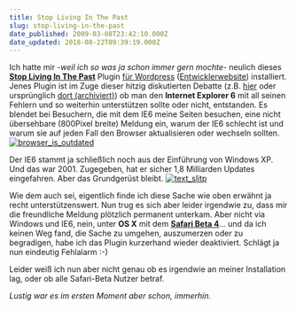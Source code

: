 ```yaml
---
title: Stop Living In The Past
slug: stop-living-in-the-past
date_published: 2009-03-08T23:42:10.000Z
date_updated: 2018-08-22T09:39:19.000Z
---
```


Ich hatte mir -*weil ich so was ja schon immer gern mochte*- neulich dieses **[Stop Living In The Past](http://www.stoplivinginthepast.com/)** Plugin [für Wordpress](http://wordpress.org/extend/plugins/stop-living-in-the-past/) ([Entwicklerwebsite](http://www.stoplivinginthepast.com/get-the-code/)) installiert. Jenes Plugin ist im Zuge dieser hitzig diskutierten Debatte (z.B. [hier](http://tinyurl.com/vollHorstDepp) oder ursprünglich [dort (archiviert)](http://web.archive.org/web/20090307053138/http://blog.xing.com:80/2009/02/degradation-without-grace)) ob man den **Internet Explorer 6** mit all seinen Fehlern und so weiterhin unterstützen sollte oder nicht, entstanden. Es blendet bei Besuchern, die mit dem IE6 meine Seiten besuchen, eine nicht übersehbare (800Pixel breite) Meldung ein, warum der IE6 schlecht ist und warum sie auf jeden Fall den Browser aktualisieren oder wechseln sollten.
[![browser_is_outdated](//picdump.thafaker.de/2009/03/browser_is_outdated-300x253.png)](http://picdump.thafaker.de/2009/03/browser_is_outdated.png)

Der IE6 stammt ja schließlich noch aus der Einführung von Windows XP. Und das war 2001. Zugegeben, hat er sicher 1,8 Milliarden Updates eingefahren. Aber das Grundgerüst bleibt.
[![text_slitp](//picdump.thafaker.de/2009/03/text_slitp.png)](http://picdump.thafaker.de/2009/03/text_slitp.png)

Wie dem auch sei, eigentlich finde ich diese Sache wie oben erwähnt ja recht unterstützenswert. Nun trug es sich aber leider irgendwie zu, dass mir die freundliche Meldung plötzlich permanent unterkam. Aber nicht via Windows und IE6, nein, unter **OS X** mit dem [**Safari Beta 4**](__GHOST_URL__/25/safari-4-als-offentliche-beta)... und da ich keinen Weg fand, die Sache zu umgehen, auszumerzen oder zu begradigen, habe ich das Plugin kurzerhand wieder deaktiviert. Schlägt ja nun eindeutig Fehlalarm :-)

Leider weiß ich nun aber nicht genau ob es irgendwie an meiner Installation lag, oder ob alle Safari-Beta Nutzer betraf.

*Lustig war es im ersten Moment aber schon, immerhin.*
